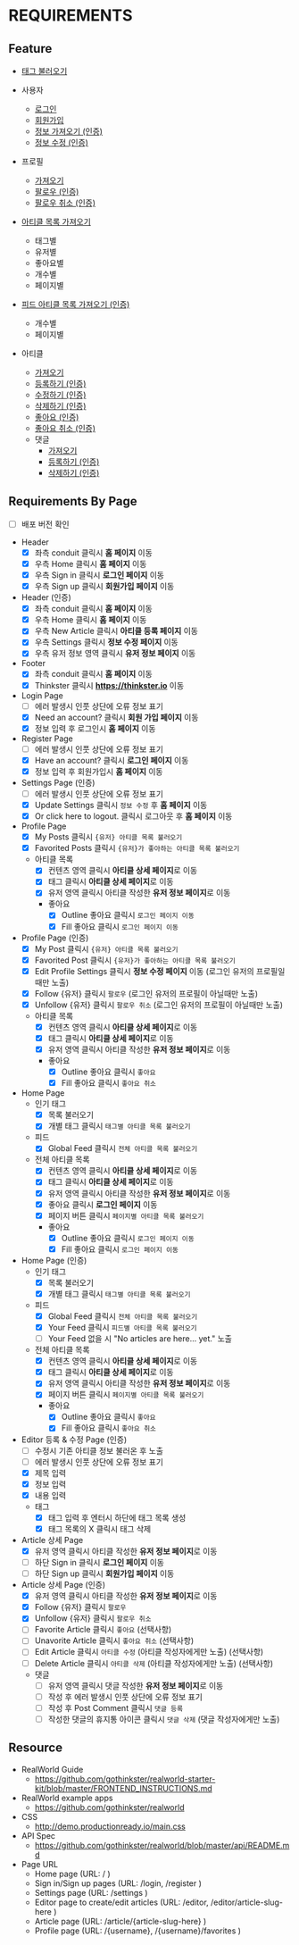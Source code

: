 # REQUIREMENTS

## Feature

- [태그 불러오기](https://github.com/gothinkster/realworld/tree/master/api#get-tags)
- 사용자
  - [로그인](https://github.com/gothinkster/realworld/tree/master/api#authentication)
  - [회원가입](https://github.com/gothinkster/realworld/tree/master/api#registration)
  - [정보 가져오기 (인증)](https://github.com/gothinkster/realworld/tree/master/api#get-current-user)
  - [정보 수정 (인증)](https://github.com/gothinkster/realworld/tree/master/api#update-user)

- 프로필
  - [가져오기](https://github.com/gothinkster/realworld/tree/master/api#get-profile)
  - [팔로우 (인증)](https://github.com/gothinkster/realworld/tree/master/api#follow-user)
  - [팔로우 취소 (인증)](https://github.com/gothinkster/realworld/tree/master/api#unfollow-user)
- [아티클 목록 가져오기](https://github.com/gothinkster/realworld/tree/master/api#list-articles)
  - 태그별
  - 유저별
  - 좋아요별
  - 개수별
  - 페이지별
- [피드 아티클 목록 가져오기 (인증)](https://github.com/gothinkster/realworld/tree/master/api#feed-articles)
  - 개수별
  - 페이지별
- 아티클
  - [가져오기](https://github.com/gothinkster/realworld/tree/master/api#get-article)
  - [등록하기 (인증)](https://github.com/gothinkster/realworld/tree/master/api#create-article)
  - [수정하기 (인증)](https://github.com/gothinkster/realworld/tree/master/api#update-article)
  - [삭제하기 (인증)](https://github.com/gothinkster/realworld/tree/master/api#delete-comment)
  - [좋아요 (인증)](https://github.com/gothinkster/realworld/tree/master/api#favorite-article)
  - [좋아요 취소 (인증)](https://github.com/gothinkster/realworld/tree/master/api#unfavorite-article)
  - 댓글
    - [가져오기](https://github.com/gothinkster/realworld/tree/master/api#get-comments-from-an-article)
    - [등록하기 (인증)](https://github.com/gothinkster/realworld/tree/master/api#add-comments-to-an-article)
    - [삭제하기 (인증)](https://github.com/gothinkster/realworld/tree/master/api#delete-article)

## Requirements By Page

- [ ] 배포 버전 확인

- Header
  - [x] 좌측 conduit 클릭시 **홈 페이지** 이동
  - [x] 우측 Home 클릭시 **홈 페이지** 이동
  - [x] 우측 Sign in 클릭시 **로그인 페이지** 이동
  - [x] 우측 Sign up 클릭시 **회원가입 페이지** 이동

- Header (인증)
  - [x] 좌측 conduit 클릭시 **홈 페이지** 이동
  - [x] 우측 Home 클릭시 **홈 페이지** 이동
  - [x] 우측 New Article 클릭시 **아티클 등록 페이지** 이동
  - [x] 우측 Settings 클릭시 **정보 수정 페이지** 이동
  - [x] 우측 유저 정보 영역 클릭시 **유저 정보 페이지** 이동

- Footer
  - [x] 좌측 conduit 클릭시 **홈 페이지** 이동
  - [x] Thinkster 클릭시 **https://thinkster.io** 이동

- Login Page
  - [ ] 에러 발생시 인풋 상단에 오류 정보 표기
  - [x] Need an account? 클릭시 **회원 가입 페이지** 이동
  - [x] 정보 입력 후 로그인시 **홈 페이지** 이동

- Register Page
  - [ ] 에러 발생시 인풋 상단에 오류 정보 표기
  - [x] Have an account? 클릭시 **로그인 페이지** 이동
  - [x] 정보 입력 후 회원가입시 **홈 페이지** 이동

- Settings Page (인증)
  - [ ] 에러 발생시 인풋 상단에 오류 정보 표기
  - [x] Update Settings 클릭시 ``정보 수정`` 후 **홈 페이지** 이동
  - [x] Or click here to logout. 클릭시 로그아웃 후 **홈 페이지** 이동

- Profile Page
  - [x] My Posts 클릭시 `{유저} 아티클 목록 불러오기`
  - [x] Favorited Posts 클릭시 `{유저}가 좋아하는 아티클 목록 불러오기`
  - 아티클 목록
    - [x] 컨텐츠 영역 클릭시 **아티클 상세 페이지**로 이동
    - [x] 태그 클릭시 **아티클 상세 페이지**로 이동
    - [x] 유저 영역 클릭시 아티클 작성한 **유저 정보 페이지**로 이동
    - 좋아요
      - [x] Outline 좋아요 클릭시 `로그인 페이지 이동`
      - [x] Fill 좋아요 클릭시 `로그인 페이지 이동`

- Profile Page (인증)
  - [x] My Post 클릭시 `{유저} 아티클 목록 불러오기`
  - [x] Favorited Post 클릭시 `{유저}가 좋아하는 아티클 목록 불러오기`
  - [x] Edit Profile Settings 클릭시 **정보 수정 페이지** 이동 (로그인 유저의 프로필일때만 노출)
  - [x] Follow {유저} 클릭시 `팔로우` (로그인 유저의 프로필이 아닐때만 노출)
  - [x] Unfollow {유저} 클릭시 `팔로우 취소` (로그인 유저의 프로필이 아닐때만 노출)
  - 아티클 목록
    - [x] 컨텐츠 영역 클릭시 **아티클 상세 페이지**로 이동
    - [x] 태그 클릭시 **아티클 상세 페이지**로 이동
    - [x] 유저 영역 클릭시 아티클 작성한 **유저 정보 페이지**로 이동
    - 좋아요
      - [x] Outline 좋아요 클릭시 `좋아요`
      - [x] Fill 좋아요 클릭시 `좋아요 취소`

- Home Page
  - 인기 태그
    - [x] 목록 불러오기
    - [x] 개별 태그 클릭시 `태그별 아티클 목록 불러오기`
  - 피드
    - [x] Global Feed 클릭시 `전체 아티클 목록 불러오기`
  - 전체 아티클 목록
    - [x] 컨텐츠 영역 클릭시 **아티클 상세 페이지**로 이동
    - [x] 태그 클릭시 **아티클 상세 페이지**로 이동
    - [x] 유저 영역 클릭시 아티클 작성한 **유저 정보 페이지**로 이동
    - [x] 좋아요 클릭시 **로그인 페이지** 이동
    - [x] 페이지 버튼 클릭시 `페이지별 아티클 목록 불러오기`
    - 좋아요
      - [x] Outline 좋아요 클릭시 `로그인 페이지 이동`
      - [x] Fill 좋아요 클릭시 `로그인 페이지 이동`

- Home Page (인증)
  - 인기 태그
    - [x] 목록 불러오기
    - [x] 개별 태그 클릭시 `태그별 아티클 목록 불러오기`
  - 피드
    - [x] Global Feed 클릭시 `전체 아티클 목록 불러오기`
    - [x] Your Feed 클릭시 `피드별 아티클 목록 불러오기`
    - [ ] Your Feed 없을 시 "No articles are here... yet." 노출
  - 전체 아티클 목록
    - [x] 컨텐츠 영역 클릭시 **아티클 상세 페이지**로 이동
    - [x] 태그 클릭시 **아티클 상세 페이지**로 이동
    - [x] 유저 영역 클릭시 아티클 작성한 **유저 정보 페이지**로 이동
    - [x] 페이지 버튼 클릭시 `페이지별 아티클 목록 불러오기`
    - 좋아요
      - [x] Outline 좋아요 클릭시 `좋아요`
      - [x] Fill 좋아요 클릭시 `좋아요 취소`

- Editor 등록 & 수정 Page (인증)
  - [ ] 수정시 기존 아티클 정보 불러온 후 노출
  - [ ] 에러 발생시 인풋 상단에 오류 정보 표기
  - [x] 제목 입력
  - [x] 정보 입력
  - [x] 내용 입력
  - 태그
    - [x] 태그 입력 후 엔터시 하단에 태그 목록 생성
    - [x] 태그 목록의 X 클릭시 태그 삭제

- Article 상세 Page
  - [x] 유저 영역 클릭시 아티클 작성한 **유저 정보 페이지**로 이동
  - [ ] 하단 Sign in 클릭시 **로그인 페이지** 이동
  - [ ] 하단 Sign up 클릭시 **회원가입 페이지** 이동

- Article 상세 Page (인증)
  - [x] 유저 영역 클릭시 아티클 작성한 **유저 정보 페이지**로 이동
  - [x] Follow {유저} 클릭시 `팔로우`
  - [x] Unfollow {유저} 클릭시 `팔로우 취소`
  - [ ] Favorite Article 클릭시 `좋아요` (선택사항)
  - [ ] Unavorite Article 클릭시 `좋아요 취소` (선택사항)
  - [ ] Edit Article 클릭시 `아티클 수정` (아티클 작성자에게만 노출) (선택사항)
  - [ ] Delete Article 클릭시 `아티클 삭제` (아티클 작성자에게만 노출) (선택사항)
  - 댓글
    - [ ] 유저 영역 클릭시 댓글 작성한 **유저 정보 페이지**로 이동
    - [ ] 작성 후 에러 발생시 인풋 상단에 오류 정보 표기
    - [ ] 작성 후 Post Comment 클릭시 `댓글 등록`
    - [ ] 작성한 댓글의 휴지통 아이콘 클릭시 `댓글 삭제` (댓글 작성자에게만 노출)

## Resource

- RealWorld Guide
  - https://github.com/gothinkster/realworld-starter-kit/blob/master/FRONTEND_INSTRUCTIONS.md
- RealWorld example apps
  - https://github.com/gothinkster/realworld
- CSS
  - http://demo.productionready.io/main.css
- API Spec
  - https://github.com/gothinkster/realworld/blob/master/api/README.md
- Page URL
  - Home page (URL: / )
  - Sign in/Sign up pages (URL: /login, /register )
  - Settings page (URL: /settings )
  - Editor page to create/edit articles (URL: /editor, /editor/article-slug-here )
  - Article page (URL: /article/{article-slug-here} )
  - Profile page (URL: /{username}, /{username}/favorites )

